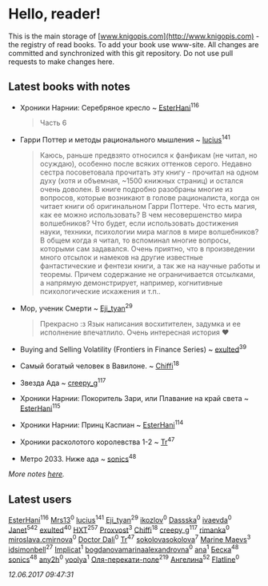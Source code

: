 # Hello, reader!
This is the main storage of [www.knigopis.com](http://www.knigopis.com) - the registry of read books.
To add your book use www-site. All changes are committed and synchronized with this git repository.
Do not use pull requests to make changes here.


## Latest books with notes
* Хроники Нарнии: Серебряное кресло ~ [EsterHani](users/305/30558181-vkontakte)<sup>116</sup>
    > Часть 6

* Гарри Поттер и методы рационального мышления ~ [lucius](users/838/83820536-yandex)<sup>141</sup>
    > Каюсь, раньше предвзято относился к фанфикам (не читал, но осуждаю), особенно после всяких оттенков серого. Недавно сестра посоветовала прочитать эту книгу - прочитал на одном духу (хотя и объемная, ~1500 книжных страниц) и остался очень доволен.
    > В книге подробно разобраны многие из вопросов, которые возникают в голове рационалиста, когда он читает книги об оригинальном Гарри Поттере. Что есть магия, как ее можно использовать? В чем несовершенство мира волшебников? Что будет, если использовать достижения науки, техники, психологии мира маглов в мире волшебников? В общем когда я читал, то вспоминал многие вопросы, которыми сам задавался.
    > Очень приятно, что в произведении много отсылок и намеков на другие известные фантастические и фентези книги, а так же на научные работы и теоремы. Причем содержание не ограничивается отсылками, а напрямую демонстрирует, например, когнитивные психологические искажения и т.п..

* Мор, ученик Смерти ~ [Eji_tyan](users/235/2352103981-twitter)<sup>29</sup>
    > Прекрасно :з Язык написания восхитителен, задумка и ее исполнение впечатлило. Очень интересная история ♥

* Buying and Selling Volatility (Frontiers in Finance Series) ~ [exulted](users/100/100599204551896265722-google)<sup>39</sup>

* Самый богатый человек в Вавилоне. ~ [Chiffi](users/105/105831994080785626680-google)<sup>18</sup>

* Звезда Ада ~ [creepy_g](users/747/74743045-vkontakte)<sup>117</sup>

* Хроники Нарнии: Покоритель Зари, или Плавание на край света ~ [EsterHani](users/305/30558181-vkontakte)<sup>115</sup>

* Хроники Нарнии: Принц Каспиан ~ [EsterHani](users/305/30558181-vkontakte)<sup>114</sup>

* Хроники расколотого королевства 1-2 ~ [Tr](users/122/12282474-vkontakte)<sup>47</sup>

* Метро 2033. Ниже ада ~ [sonics](users/588/5880221-vkontakte)<sup>48</sup>


_More notes [here](latest_books_with_notes.md)._


## Latest users
[EsterHani](users/305/30558181-vkontakte)<sup>116</sup> 
[Mrs13](users/118/118049897850017649660-google)<sup>0</sup> 
[lucius](users/838/83820536-yandex)<sup>141</sup> 
[Eji_tyan](users/235/2352103981-twitter)<sup>29</sup> 
[ikozlov](users/113/113575116124799570565-google)<sup>0</sup> 
[Dassska](users/154/1548904568487232-facebook)<sup>0</sup> 
[ivaevda](users/499/499871320-yandex)<sup>0</sup> 
[Janet](users/108/108113656204404967440-google)<sup>542</sup> 
[exulted](users/100/100599204551896265722-google)<sup>40</sup> 
[HXT](users/100/100002563462782-facebook)<sup>257</sup> 
[Proxvost](users/102/102171422-vkontakte)<sup>3</sup> 
[Chiffi](users/105/105831994080785626680-google)<sup>18</sup> 
[creepy_g](users/747/74743045-vkontakte)<sup>117</sup> 
[rimanka](users/408/4084951-vkontakte)<sup>0</sup> 
[miroslava.cmirnova](users/231/231305029-vkontakte)<sup>0</sup> 
[Doctor Dali](users/192/1920688634870224-facebook)<sup>0</sup> 
[Tr](users/122/12282474-vkontakte)<sup>47</sup> 
[sokolovasokolova](users/147/1477128102351730-facebook)<sup>7</sup> 
[Marine Maevs](users/301/301311796988465-facebook)<sup>3</sup> 
[idsimonbell](users/380/380554090-vkontakte)<sup>27</sup> 
[Implicat](users/118/118341692435130654754-google)<sup>1</sup> 
[bogdanovamarinaalexandrovna](users/172/17205066-vkontakte)<sup>0</sup> 
[ana](users/748/748716291981692-facebook)<sup>1</sup> 
[Беска](users/157/1577468-vkontakte)<sup>48</sup> 
[sonics](users/588/5880221-vkontakte)<sup>48</sup> 
[any2h](users/843/84361408-vkontakte)<sup>0</sup> 
[yoolya](users/703/703201379817863-facebook)<sup>1</sup> 
[Оля-перекати-поле](users/108/10848515355906827860-mailru)<sup>219</sup> 
[Ангелина](users/837/83788782-vkontakte)<sup>52</sup> 
[Flatline](users/148/1485367461478452-facebook)<sup>0</sup> 


_12.06.2017 09:47:31_
